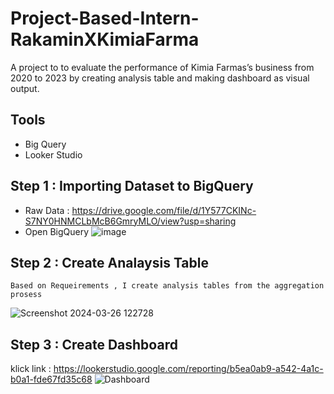 # Project-Based-Intern-RakaminXKimiaFarma
  A project to to evaluate the  performance  of Kimia Farmas’s business from 2020 to 2023 by creating analysis table and making dashboard as visual output.  

## Tools
  - Big Query
  - Looker Studio

## Step 1 : Importing Dataset to BigQuery
  - Raw Data : https://drive.google.com/file/d/1Y577CKINc-S7NY0HNMCLbMcB6GmryMLO/view?usp=sharing
  - Open BigQuery
    ![image](https://github.com/normadesita/Project-Based-Intern-RakaminXKimiaFarma/assets/57670788/c2ffc582-de4e-47bf-9042-74811983001c)
## Step 2 : Create Analaysis Table
    Based on Requeirements , I create analysis tables from the aggregation prosess 
  ![Screenshot 2024-03-26 122728](https://github.com/normadesita/Project-Based-Intern-RakaminXKimiaFarma/assets/57670788/ade395be-b100-4e6d-9427-dbbed37e3e7f)
    
## Step 3 : Create Dashboard
klick link : https://lookerstudio.google.com/reporting/b5ea0ab9-a542-4a1c-b0a1-fde67fd35c68
![Dashboard](https://github.com/normadesita/Project-Based-Intern-RakaminXKimiaFarma/assets/57670788/0b7ae22f-2821-47d1-acb1-eaccffe06a01)


